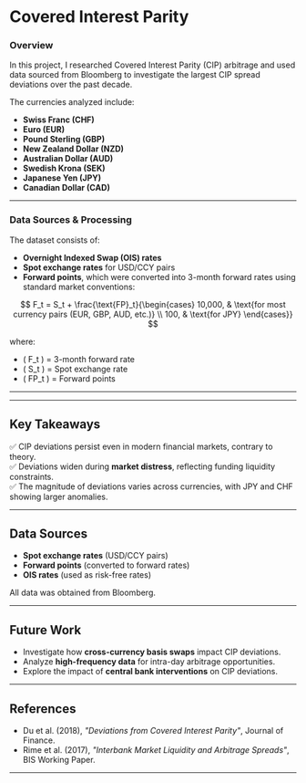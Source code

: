 # **Covered Interest Parity**

### **Overview**
In this project, I researched Covered Interest Parity (CIP) arbitrage and used data sourced from Bloomberg to investigate the largest CIP spread deviations over the past decade.

The currencies analyzed include:
- **Swiss Franc (CHF)**
- **Euro (EUR)**
- **Pound Sterling (GBP)**
- **New Zealand Dollar (NZD)**
- **Australian Dollar (AUD)**
- **Swedish Krona (SEK)**
- **Japanese Yen (JPY)**
- **Canadian Dollar (CAD)**

---

### **Data Sources & Processing**
The dataset consists of:
- **Overnight Indexed Swap (OIS) rates**  
- **Spot exchange rates** for USD/CCY pairs  
- **Forward points**, which were converted into 3-month forward rates using standard market conventions:

$$
F_t = S_t + \frac{\text{FP}_t}{\begin{cases} 
    10,000, & \text{for most currency pairs (EUR, GBP, AUD, etc.)} \\
    100, & \text{for JPY}
\end{cases}}
$$

where:  
- \( F_t \) = 3-month forward rate  
- \( S_t \) = Spot exchange rate  
- \( FP_t \) = Forward points  

---

---

## **Key Takeaways**
✅ CIP deviations persist even in modern financial markets, contrary to theory.  
✅ Deviations widen during **market distress**, reflecting funding liquidity constraints.  
✅ The magnitude of deviations varies across currencies, with JPY and CHF showing larger anomalies.  

---

## **Data Sources**
- **Spot exchange rates** (USD/CCY pairs)
- **Forward points** (converted to forward rates)
- **OIS rates** (used as risk-free rates)

All data was obtained from Bloomberg.

---

## **Future Work**
- Investigate how **cross-currency basis swaps** impact CIP deviations.
- Analyze **high-frequency data** for intra-day arbitrage opportunities.
- Explore the impact of **central bank interventions** on CIP deviations.

---

## **References**
- Du et al. (2018), *"Deviations from Covered Interest Parity"*, Journal of Finance.
- Rime et al. (2017), *"Interbank Market Liquidity and Arbitrage Spreads"*, BIS Working Paper.

---
